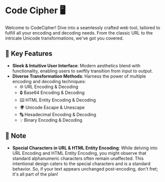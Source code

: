 # Code Cipher 🖥️

Welcome to CodeCipher! Dive into a seamlessly crafted web tool, tailored to fulfill all your encoding and decoding needs. From the classic URL to the intricate Unicode transformations, we've got you covered.

## 🌠 Key Features

- **Sleek & Intuitive User Interface**: Modern aesthetics blend with functionality, enabling users to swiftly transition from input to output.
- **Diverse Transformation Methods**: Harness the power of multiple encoding and decoding techniques:
  - 🌐 URL Encoding & Decoding
  - 🔒 Base64 Encoding & Decoding
  - ⌨️ HTML Entity Encoding & Decoding
  - 🌍 Unicode Escape & Unescape
  - 🔠 Hexadecimal Encoding & Decoding
  - 💡 Binary Encoding & Decoding


## 📌 Note

- **Special Characters in URL & HTML Entity Encoding**: While delving into URL Encoding and HTML Entity Encoding, you might observe that standard alphanumeric characters often remain unaffected. This intentional design caters to the special characters and is a standard behavior. So, if your text appears unchanged post-encoding, don't fret; it's all part of the plan!
